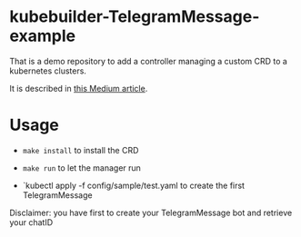 # kubebuilder-TelegramMessage-example

That is a demo repository to add a controller managing a custom CRD to a kubernetes clusters.

It is described in [this Medium article](https://medium.com/@paolo.gallina/leverage-k8s-crd-and-kubebuilder-to-create-a-telegram-message-resource-8ce8ac329d89).

# Usage

 - `make install` to install the CRD

 - `make run` to let the manager run

 - `kubectl apply -f config/sample/test.yaml to create the first TelegramMessage

Disclaimer: you have first to create your TelegramMessage bot and retrieve your chatID 
